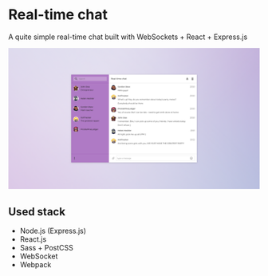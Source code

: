 # Real-time chat
A quite simple real-time chat built with WebSockets + React + Express.js

![Chat](screenshots/chat-main.png)

## Used stack
- Node.js (Express.js)
- React.js
- Sass + PostCSS
- WebSocket
- Webpack
